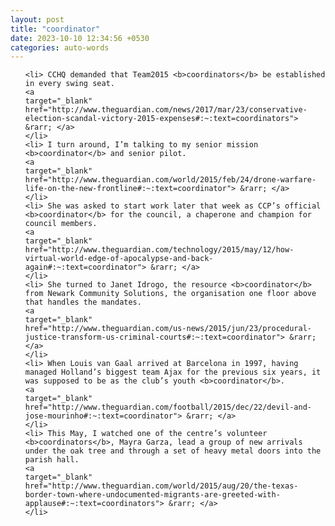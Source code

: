 ```yaml
---
layout: post
title: "coordinator"
date: 2023-10-10 12:34:56 +0530
categories: auto-words
---
```

<ol>

    <li> CCHQ demanded that Team2015 <b>coordinators</b> be established in every swing seat.
    <a 
    target="_blank" 
    href="http://www.theguardian.com/news/2017/mar/23/conservative-election-scandal-victory-2015-expenses#:~:text=coordinators"> &rarr; </a>
    </li>
    <li> I turn around, I’m talking to my senior mission <b>coordinator</b> and senior pilot.
    <a 
    target="_blank" 
    href="http://www.theguardian.com/world/2015/feb/24/drone-warfare-life-on-the-new-frontline#:~:text=coordinator"> &rarr; </a>
    </li>
    <li> She was asked to start work later that week as CCP’s official <b>coordinator</b> for the council, a chaperone and champion for council members.
    <a 
    target="_blank" 
    href="http://www.theguardian.com/technology/2015/may/12/how-virtual-world-edge-of-apocalypse-and-back-again#:~:text=coordinator"> &rarr; </a>
    </li>
    <li> She turned to Janet Idrogo, the resource <b>coordinator</b> from Newark Community Solutions, the organisation one floor above that handles the mandates.
    <a 
    target="_blank" 
    href="http://www.theguardian.com/us-news/2015/jun/23/procedural-justice-transform-us-criminal-courts#:~:text=coordinator"> &rarr; </a>
    </li>
    <li> When Louis van Gaal arrived at Barcelona in 1997, having managed Holland’s biggest team Ajax for the previous six years, it was supposed to be as the club’s youth <b>coordinator</b>.
    <a 
    target="_blank" 
    href="http://www.theguardian.com/football/2015/dec/22/devil-and-jose-mourinho#:~:text=coordinator"> &rarr; </a>
    </li>
    <li> This May, I watched one of the centre’s volunteer <b>coordinators</b>, Mayra Garza, lead a group of new arrivals under the oak tree and through a set of heavy metal doors into the parish hall.
    <a 
    target="_blank" 
    href="http://www.theguardian.com/world/2015/aug/20/the-texas-border-town-where-undocumented-migrants-are-greeted-with-applause#:~:text=coordinators"> &rarr; </a>
    </li>